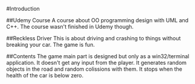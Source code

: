 #Introduction

##Udemy Course
A course about OO programming design with UML and C++. The course wasn't finished in Udemy though.

##Reckless Driver
This is about driving and crashing to things without breaking your car.
The game is fun.

##Contents
The game main part is designed but only as a win32/terminal application. It doesn't get any input from the player. It generates random objects in the road and random colissions with them. It stops when the health of the car is below zero.

